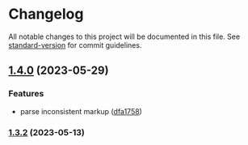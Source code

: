 # Changelog

All notable changes to this project will be documented in this file. See [standard-version](https://github.com/conventional-changelog/standard-version) for commit guidelines.

## [1.4.0](https://github.com/semyonf/wallace-apple-dictionary/compare/v1.3.2...v1.4.0) (2023-05-29)


### Features

* parse inconsistent markup ([dfa1758](https://github.com/semyonf/wallace-apple-dictionary/commit/dfa1758c29cb8410f92dc184b78e388e9bedc56c))

### [1.3.2](https://github.com/semyonf/wallace-apple-dictionary/compare/v1.3.1...v1.3.2) (2023-05-13)

